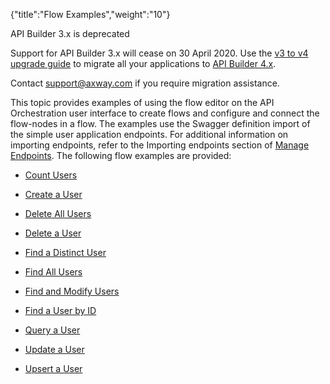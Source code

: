 {"title":"Flow Examples","weight":"10"}

API Builder 3.x is deprecated

Support for API Builder 3.x will cease on 30 April 2020. Use the [v3 to v4 upgrade guide](https://docs.axway.com/bundle/API_Builder_4x_allOS_en/page/api_builder_v3_to_v4_upgrade_guide.html) to migrate all your applications to [API Builder 4.x](https://docs.axway.com/bundle/API_Builder_4x_allOS_en/page/api_builder_getting_started_guide.html).

Contact [support@axway.com](mailto:support@axway.com) if you require migration assistance.

This topic provides examples of using the flow editor on the API Orchestration user interface to create flows and configure and connect the flow-nodes in a flow. The examples use the Swagger definition import of the simple user application endpoints. For additional information on importing endpoints, refer to the Importing endpoints section of [Manage Endpoints](/docs/appc/Axway_API_Builder/API_Builder/API_Builder_Developer_Guide/API_Builder_Flows/Manage_Endpoints/). The following flow examples are provided:

* [Count Users](/docs/appc/Axway_API_Builder/API_Builder/API_Builder_Developer_Guide/API_Builder_Flows/Manage_Flows/Flow_Examples/Count_Users/)

* [Create a User](/docs/appc/Axway_API_Builder/API_Builder/API_Builder_Developer_Guide/API_Builder_Flows/Manage_Flows/Flow_Examples/Create_a_User/)

* [Delete All Users](/docs/appc/Axway_API_Builder/API_Builder/API_Builder_Developer_Guide/API_Builder_Flows/Manage_Flows/Flow_Examples/Delete_All_Users/)

* [Delete a User](/docs/appc/Axway_API_Builder/API_Builder/API_Builder_Developer_Guide/API_Builder_Flows/Manage_Flows/Flow_Examples/Delete_a_User/)

* [Find a Distinct User](/docs/appc/Axway_API_Builder/API_Builder/API_Builder_Developer_Guide/API_Builder_Flows/Manage_Flows/Flow_Examples/Find_a_Distinct_User/)

* [Find All Users](/docs/appc/Axway_API_Builder/API_Builder/API_Builder_Developer_Guide/API_Builder_Flows/Manage_Flows/Flow_Examples/Find_All_Users/)

* [Find and Modify Users](/docs/appc/Axway_API_Builder/API_Builder/API_Builder_Developer_Guide/API_Builder_Flows/Manage_Flows/Flow_Examples/Find_and_Modify_Users/)

* [Find a User by ID](/docs/appc/Axway_API_Builder/API_Builder/API_Builder_Developer_Guide/API_Builder_Flows/Manage_Flows/Flow_Examples/Find_a_User_by_ID/)

* [Query a User](/docs/appc/Axway_API_Builder/API_Builder/API_Builder_Developer_Guide/API_Builder_Flows/Manage_Flows/Flow_Examples/Query_a_User/)

* [Update a User](/docs/appc/Axway_API_Builder/API_Builder/API_Builder_Developer_Guide/API_Builder_Flows/Manage_Flows/Flow_Examples/Update_a_User/)

* [Upsert a User](/docs/appc/Axway_API_Builder/API_Builder/API_Builder_Developer_Guide/API_Builder_Flows/Manage_Flows/Flow_Examples/Upsert_a_User/)
